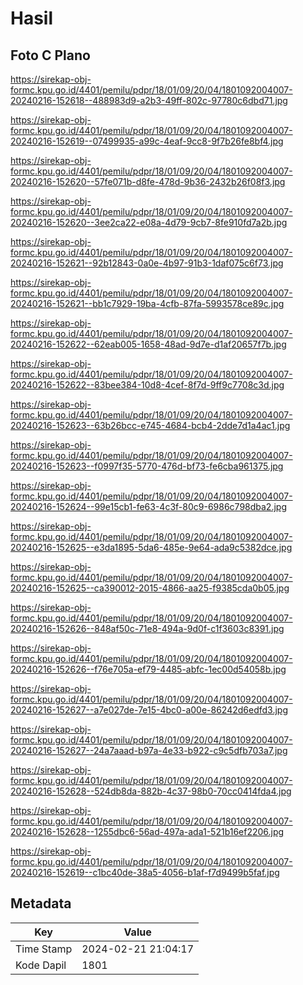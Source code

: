 # Hasil

## Foto C Plano

https://sirekap-obj-formc.kpu.go.id/4401/pemilu/pdpr/18/01/09/20/04/1801092004007-20240216-152618--488983d9-a2b3-49ff-802c-97780c6dbd71.jpg

https://sirekap-obj-formc.kpu.go.id/4401/pemilu/pdpr/18/01/09/20/04/1801092004007-20240216-152619--07499935-a99c-4eaf-9cc8-9f7b26fe8bf4.jpg

https://sirekap-obj-formc.kpu.go.id/4401/pemilu/pdpr/18/01/09/20/04/1801092004007-20240216-152620--57fe071b-d8fe-478d-9b36-2432b26f08f3.jpg

https://sirekap-obj-formc.kpu.go.id/4401/pemilu/pdpr/18/01/09/20/04/1801092004007-20240216-152620--3ee2ca22-e08a-4d79-9cb7-8fe910fd7a2b.jpg

https://sirekap-obj-formc.kpu.go.id/4401/pemilu/pdpr/18/01/09/20/04/1801092004007-20240216-152621--92b12843-0a0e-4b97-91b3-1daf075c6f73.jpg

https://sirekap-obj-formc.kpu.go.id/4401/pemilu/pdpr/18/01/09/20/04/1801092004007-20240216-152621--bb1c7929-19ba-4cfb-87fa-5993578ce89c.jpg

https://sirekap-obj-formc.kpu.go.id/4401/pemilu/pdpr/18/01/09/20/04/1801092004007-20240216-152622--62eab005-1658-48ad-9d7e-d1af20657f7b.jpg

https://sirekap-obj-formc.kpu.go.id/4401/pemilu/pdpr/18/01/09/20/04/1801092004007-20240216-152622--83bee384-10d8-4cef-8f7d-9ff9c7708c3d.jpg

https://sirekap-obj-formc.kpu.go.id/4401/pemilu/pdpr/18/01/09/20/04/1801092004007-20240216-152623--63b26bcc-e745-4684-bcb4-2dde7d1a4ac1.jpg

https://sirekap-obj-formc.kpu.go.id/4401/pemilu/pdpr/18/01/09/20/04/1801092004007-20240216-152623--f0997f35-5770-476d-bf73-fe6cba961375.jpg

https://sirekap-obj-formc.kpu.go.id/4401/pemilu/pdpr/18/01/09/20/04/1801092004007-20240216-152624--99e15cb1-fe63-4c3f-80c9-6986c798dba2.jpg

https://sirekap-obj-formc.kpu.go.id/4401/pemilu/pdpr/18/01/09/20/04/1801092004007-20240216-152625--e3da1895-5da6-485e-9e64-ada9c5382dce.jpg

https://sirekap-obj-formc.kpu.go.id/4401/pemilu/pdpr/18/01/09/20/04/1801092004007-20240216-152625--ca390012-2015-4866-aa25-f9385cda0b05.jpg

https://sirekap-obj-formc.kpu.go.id/4401/pemilu/pdpr/18/01/09/20/04/1801092004007-20240216-152626--848af50c-71e8-494a-9d0f-c1f3603c8391.jpg

https://sirekap-obj-formc.kpu.go.id/4401/pemilu/pdpr/18/01/09/20/04/1801092004007-20240216-152626--f76e705a-ef79-4485-abfc-1ec00d54058b.jpg

https://sirekap-obj-formc.kpu.go.id/4401/pemilu/pdpr/18/01/09/20/04/1801092004007-20240216-152627--a7e027de-7e15-4bc0-a00e-86242d6edfd3.jpg

https://sirekap-obj-formc.kpu.go.id/4401/pemilu/pdpr/18/01/09/20/04/1801092004007-20240216-152627--24a7aaad-b97a-4e33-b922-c9c5dfb703a7.jpg

https://sirekap-obj-formc.kpu.go.id/4401/pemilu/pdpr/18/01/09/20/04/1801092004007-20240216-152628--524db8da-882b-4c37-98b0-70cc0414fda4.jpg

https://sirekap-obj-formc.kpu.go.id/4401/pemilu/pdpr/18/01/09/20/04/1801092004007-20240216-152628--1255dbc6-56ad-497a-ada1-521b16ef2206.jpg

https://sirekap-obj-formc.kpu.go.id/4401/pemilu/pdpr/18/01/09/20/04/1801092004007-20240216-152619--c1bc40de-38a5-4056-b1af-f7d9499b5faf.jpg


## Metadata

| Key        | Value               |
| ---------- | ------------------- |
| Time Stamp | 2024-02-21 21:04:17 |
| Kode Dapil | 1801                |



